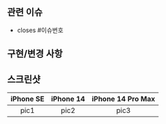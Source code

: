
<!-- 제목 : [Feat] pr 내용 -->


## 관련 이슈
- closes #이슈번호

## 구현/변경 사항


## 스크린샷

|iPhone SE|iPhone 14|iPhone 14 Pro Max|
|:---:|:---:|:---:|
|pic1|pic2|pic3|
